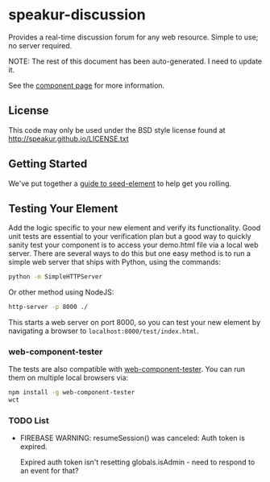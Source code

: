 speakur-discussion
==================

Provides a real-time discussion forum for any web resource. Simple to use; no server required.

NOTE: The rest of this document has been auto-generated. I need to update it.

See the [component page](http://polymerlabs.github.io/seed-element) for more information.

## License

This code may only be used under the BSD style license found at http://speakur.github.io/LICENSE.txt

## Getting Started

We've put together a [guide to seed-element](http://www.polymer-project.org/docs/start/reusableelements.html) to help get you rolling.

## Testing Your Element

Add the logic specific to your new element and verify its functionality. Good unit tests are essential to your verification plan but a good way to quickly sanity test your component is to access your demo.html file via a local web server. There are several ways to do this but one easy method is to run a simple web server that ships with Python, using the commands:

```sh
python -m SimpleHTTPServer
```

Or other method using NodeJS:

```sh
http-server -p 8000 ./
```

This starts a web server on port 8000, so you can test your new element by navigating a browser to `localhost:8000/test/index.html`.

### web-component-tester

The tests are also compatible with [web-component-tester](https://github.com/Polymer/web-component-tester). You can run them on multiple local browsers via:

```sh
npm install -g web-component-tester
wct
```


### TODO List

* FIREBASE WARNING: resumeSession() was canceled: Auth token is expired.

  Expired auth token isn't resetting globals.isAdmin - need to respond to an event for that?

